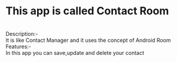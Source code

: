 # This app is called Contact Room
<br> 
Description:-
<br>
It is like Contact Manager and it uses the concept of Android Room
<br>
Features:-
<br>
In this app you can save,update and delete  your contact  
